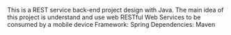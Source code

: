This is a REST service back-end project design with Java. The main idea of this project is understand and use web RESTful Web Services to be consumed by a mobile device
Framework: Spring
Dependencies: Maven


```
